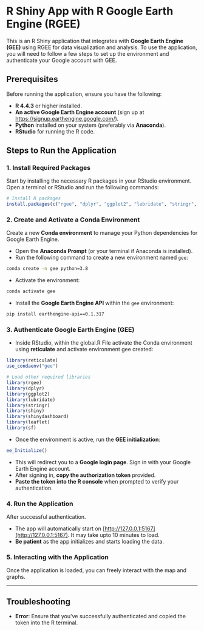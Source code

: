 # R Shiny App with R Google Earth Engine (RGEE)

This is an R Shiny application that integrates with **Google Earth Engine (GEE)** using RGEE for data visualization and analysis. To use the application, you will need to follow a few steps to set up the environment and authenticate your Google account with GEE.

## Prerequisites

Before running the application, ensure you have the following:

- **R 4.4.3** or higher installed.
- **An active Google Earth Engine account** (sign up at https://signup.earthengine.google.com/).
- **Python** installed on your system (preferably via **Anaconda**).
- **RStudio** for running the R code.

## Steps to Run the Application

### 1. **Install Required Packages**

Start by installing the necessary R packages in your RStudio environment. Open a terminal or RStudio and run the following commands:

```r
# Install R packages
install.packages(c("rgee", "dplyr", "ggplot2", "lubridate", "stringr", "shiny", "shinydashboard", "leaflet", "sf", "geojsonio"))
```

### 2. **Create and Activate a Conda Environment**

Create a new **Conda environment** to manage your Python dependencies for Google Earth Engine.

- Open the **Anaconda Prompt** (or your terminal if Anaconda is installed).
- Run the following command to create a new environment named `gee`:

```bash
conda create -n gee python=3.8
```

- Activate the environment:

```bash
conda activate gee
```

- Install the **Google Earth Engine API** within the `gee` environment:

```bash
pip install earthengine-api==0.1.317
```

### 3. **Authenticate Google Earth Engine (GEE)**

- Inside RStudio, within the global.R File activate the Conda environment using **reticulate** and activate environment gee created:

```r
library(reticulate)
use_condaenv("gee")

# Load other required libraries
library(rgee)
library(dplyr)
library(ggplot2)
library(lubridate)
library(stringr)
library(shiny)
library(shinydashboard)
library(leaflet)
library(sf)
```

- Once the environment is active, run the **GEE initialization**:

```r
ee_Initialize()
```

- This will redirect you to a **Google login page**. Sign in with your Google Earth Engine account.
- After signing in, **copy the authorization token** provided.
- **Paste the token into the R console** when prompted to verify your authentication.

### 4. **Run the Application**

After successful authentication.
- The app will automatically start on [http://127.0.0.1:5167](http://127.0.0.1:5167). It may take upto 10 minutes to load.
- **Be patient** as the app initializes and starts loading the data.

### 5. **Interacting with the Application**

Once the application is loaded, you can freely interact with the map and  graphs.

---

## Troubleshooting

- **Error**: Ensure that you've successfully authenticated and copied the token into the R terminal.